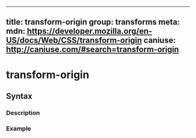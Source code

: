 
  ---
  title: transform-origin
  group: transforms
  meta:
    mdn: https://developer.mozilla.org/en-US/docs/Web/CSS/transform-origin
    caniuse: http://caniuse.com/#search=transform-origin
  ---

  # transform-origin
  <!--- Introduction for transform-origin, keep it brief and set the overall context -->

  ## Syntax
  <!--- Introduce the various syntax for transform-origin -->

  ### Description
  <!--- For each major section of syntax, provide a description explaining its usage further -->

  ### Example
  <!--- Provide code examples for the syntax block you're currently describing -->